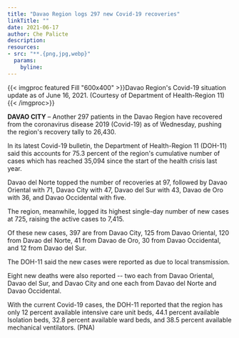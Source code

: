 ```yaml
---
title: "Davao Region logs 297 new Covid-19 recoveries"
linkTitle: ""
date: 2021-06-17
author: Che Palicte
description:
resources:
- src: "**.{png,jpg,webp}"
  params:
    byline: 
---
```

{{< imgproc featured Fill "600x400" >}}Davao Region's Covid-19 situation update as of June 16, 2021. (Courtesy of Department of Health-Region 11){{< /imgproc>}}

**DAVAO CITY** –   Another 297 patients in the Davao Region have recovered from the coronavirus disease 2019 (Covid-19) as of Wednesday, pushing the region's recovery tally to 26,430.

In its latest Covid-19 bulletin, the Department of Health-Region 11 (DOH-11) said this accounts for 75.3 percent of the region's cumulative number of cases which has reached 35,094 since the start of the health crisis last year.

Davao del Norte topped the number of recoveries at 97, followed by Davao Oriental with 71, Davao City with 47, Davao del Sur with 43, Davao de Oro with 36, and Davao Occidental with five.

The region, meanwhile, logged its highest single-day number of new cases at 725, raising the active cases to 7,415.

Of these new cases, 397 are from Davao City, 125 from Davao Oriental, 120 from Davao del Norte, 41 from Davao de Oro, 30 from Davao Occidental, and 12 from Davao del Sur.

The DOH-11 said the new cases were reported as due to local transmission.

Eight new deaths were also reported -- two each from Davao Oriental, Davao del Sur, and Davao City and one each from Davao del Norte and Davao Occidental.

With the current Covid-19 cases, the DOH-11 reported that the region has only 12 percent available intensive care unit beds, 44.1 percent available Isolation beds, 32.8 percent available ward beds, and 38.5 percent available mechanical ventilators. (PNA)